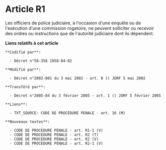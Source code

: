 # Article R1

Les officiers de police judiciaire, à l'occasion d'une enquête ou de l'exécution d'une commission rogatoire, ne peuvent
solliciter ou recevoir des ordres ou instructions que de l'autorité judiciaire dont ils dépendent.

**Liens relatifs à cet article**

	**Codifié par**:

	  - Décret n°58-358 1958-04-02

	**Modifié par**:

	  - Décret n°2002-801 du 3 mai 2002 - art. 8 () JORF 5 mai 2002

	**Transféré par**:

	  - Décret n°2005-84 du 3 février 2005 - art. 1 () JORF 5 février 2005

	**Liens**:

	  - TXT_SOURCE: CODE DE PROCEDURE PENALE - art. 16 (M)

	**Nouveaux textes**:

	  - CODE DE PROCEDURE PENALE - art. R1-1 (V)
	  - CODE DE PROCEDURE PENALE - art. R2 (T)
	  - CODE DE PROCEDURE PENALE - art. R2 (V)
	  - CODE DE PROCEDURE PENALE - art. R2-1 (V)
